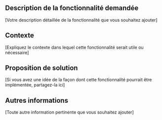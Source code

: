 ## Description de la fonctionnalité demandée

[Votre description détaillée de la fonctionnalité que vous souhaitez ajouter]

## Contexte

[Expliquez le contexte dans lequel cette fonctionnalité serait utile ou nécessaire]

## Proposition de solution

[Si vous avez une idée de la façon dont cette fonctionnalité pourrait être implémentée, partagez-la ici]

## Autres informations

[Toute autre information pertinente que vous souhaitez ajouter]
